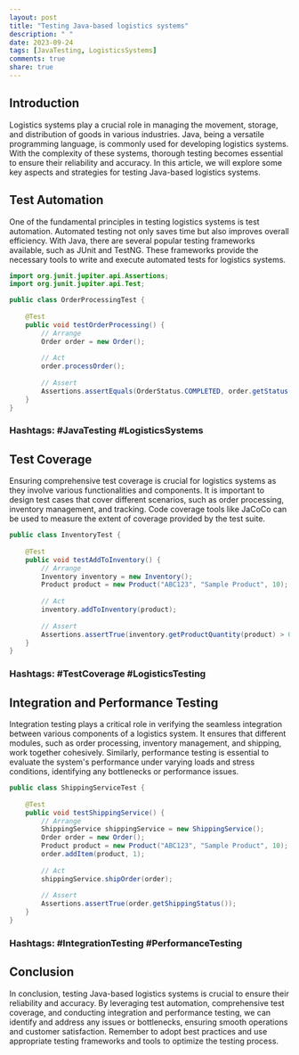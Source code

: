```yaml
---
layout: post
title: "Testing Java-based logistics systems"
description: " "
date: 2023-09-24
tags: [JavaTesting, LogisticsSystems]
comments: true
share: true
---
```


## Introduction
Logistics systems play a crucial role in managing the movement, storage, and distribution of goods in various industries. Java, being a versatile programming language, is commonly used for developing logistics systems. With the complexity of these systems, thorough testing becomes essential to ensure their reliability and accuracy. In this article, we will explore some key aspects and strategies for testing Java-based logistics systems.

## Test Automation
One of the fundamental principles in testing logistics systems is test automation. Automated testing not only saves time but also improves overall efficiency. With Java, there are several popular testing frameworks available, such as JUnit and TestNG. These frameworks provide the necessary tools to write and execute automated tests for logistics systems.

```java
import org.junit.jupiter.api.Assertions;
import org.junit.jupiter.api.Test;

public class OrderProcessingTest {
    
    @Test
    public void testOrderProcessing() {
        // Arrange
        Order order = new Order();
        
        // Act
        order.processOrder();
        
        // Assert
        Assertions.assertEquals(OrderStatus.COMPLETED, order.getStatus());
    }
}
```
### Hashtags: #JavaTesting #LogisticsSystems

## Test Coverage
Ensuring comprehensive test coverage is crucial for logistics systems as they involve various functionalities and components. It is important to design test cases that cover different scenarios, such as order processing, inventory management, and tracking. Code coverage tools like JaCoCo can be used to measure the extent of coverage provided by the test suite.

```java
public class InventoryTest {
    
    @Test
    public void testAddToInventory() {
        // Arrange
        Inventory inventory = new Inventory();
        Product product = new Product("ABC123", "Sample Product", 10);
        
        // Act
        inventory.addToInventory(product);
        
        // Assert
        Assertions.assertTrue(inventory.getProductQuantity(product) > 0);
    }
}
```
### Hashtags: #TestCoverage #LogisticsTesting

## Integration and Performance Testing
Integration testing plays a critical role in verifying the seamless integration between various components of a logistics system. It ensures that different modules, such as order processing, inventory management, and shipping, work together cohesively. Similarly, performance testing is essential to evaluate the system's performance under varying loads and stress conditions, identifying any bottlenecks or performance issues.

```java
public class ShippingServiceTest {
    
    @Test
    public void testShippingService() {
        // Arrange
        ShippingService shippingService = new ShippingService();
        Order order = new Order();
        Product product = new Product("ABC123", "Sample Product", 10);
        order.addItem(product, 1);
        
        // Act
        shippingService.shipOrder(order);
        
        // Assert
        Assertions.assertTrue(order.getShippingStatus());
    }
}
```
### Hashtags: #IntegrationTesting #PerformanceTesting

## Conclusion
In conclusion, testing Java-based logistics systems is crucial to ensure their reliability and accuracy. By leveraging test automation, comprehensive test coverage, and conducting integration and performance testing, we can identify and address any issues or bottlenecks, ensuring smooth operations and customer satisfaction. Remember to adopt best practices and use appropriate testing frameworks and tools to optimize the testing process.